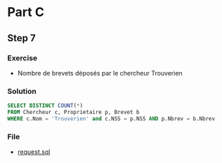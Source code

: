 # Part C
## Step 7
### Exercise
* Nombre de brevets déposés par le chercheur Trouverien

### Solution
```sql
SELECT DISTINCT COUNT(*)
FROM Chercheur c, Proprietaire p, Brevet b
WHERE c.Nom = 'Trouverien' and c.NSS = p.NSS AND p.Nbrev = b.Nbrev
```

### File
* [request.sql](request.sql)